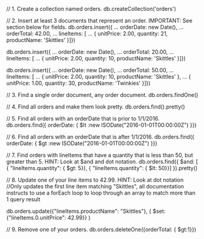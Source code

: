 // 1. Create a collection named orders.
db.createCollection('orders')


// 2. Insert at least 3 documents that represent an order. IMPORTANT: See section below for fields.
db.orders.insert({
... orderDate: new Date(),
... orderTotal: 42.00,
... lineItems: [
... { unitPrice: 2.00, quantity: 21, productName: 'Skittles' }]})

db.orders.insert({
... orderDate: new Date(),
... orderTotal: 20.00,
... lineItems: [
... { unitPrice: 2.00, quantity: 10, productName: 'Skittles' }]})

db.orders.insert({
... orderDate: new Date(),
... orderTotal: 50.00,
... lineItems: [
... { unitPrice: 2.00, quantity: 10, productName: 'Skittles' },
... { unitPrice: 1.00, quantity: 30, productName: 'Twinkies' }]})


// 3. Find a single order document, any order document.
db.orders.findOne()

// 4. Find all orders and make them look pretty.
db.orders.find().pretty()

// 5. Find all orders with an orderDate that is prior to 1/1/2016.
db.orders.find({ orderDate: { $lt :new ISODate("2016-01-01T00:00:00Z") }})

// 6. Find all orders with an orderDate that is after 1/1/2016.
db.orders.find({ orderDate: { $gt :new ISODate("2016-01-01T00:00:00Z") }})

// 7. Find orders with lineItems that have a quantity that is less than 50, but greater than 5. HINT: Look at $and and dot notation.
db.orders.find({ $and: [ { "lineItems.quantity": { $gt: 5}}, { "lineItems.quantity": { $lt: 50}}] }).pretty()

// 8. Update one of your line items to 42.99. HINT: Look at dot notation
//Only updates the first line item matching "Skittles", all documentation instructs to use a forEach loop to loop through an array to match more than 1 query result

db.orders.update({"lineItems.productName": "Skittles"}, { $set: {"lineItems.0.unitPrice": 42.99}} )

// 9. Remove one of your orders.
db.orders.deleteOne({orderTotal: { $gt:1}})
